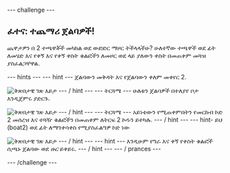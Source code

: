 \--- challenge \---

## ፈተና: ተጨማሪ ጀልባዎች!

ጨዋታዎን በ 2 ተጫዋቾች መካከል ወደ ውድድር ማዞር ትችላላችሁ? ሁለተኛው ተጫዋች ወደ ፊት ለመሄድ እና የቀኝ እና የቀኝ ቀስት ቁልፎችን ለመዞር ወደ ላይ ያለውን ቀስት በመጠቀም መጓዝ ያስፈልጋቸዋል.

\--- hints \--- \--- hint \--- ጀልባውን መቅዳት እና የጀልባውን ቀለም መቀየር 2.

![ቅጽበታዊ ገጽ እይታ](images/boat-p2.png) \--- / hint \--- \--- ትርጓሜ \--- ሁለቱን ጀልባዎች በተለያየ ቦታ እንዲጀምሩ ያድርጉ.

![ቅጽበታዊ ገጽ እይታ](images/boat-p2start-blocks.png) \--- / hint \--- \--- ትርጓሜ \--- አይነቴውን የሚጠቀምበትን የመርከብ ኮድ 2 መሰረዝ እና ተጓዥ ቁልፎችን በመጠቀም ለትርፍ 2 ኮዱን ይተካሉ. \--- / hint \--- \--- hint- ይህ (boat2) ወደ ፊት ለማንቀሳቀስ የሚያስፈልግዎ ኮድ ነው

![ቅጽበታዊ ገጽ እይታ](images/boat-p2forward-blocks.png) \--- / hint \--- \--- hint \--- እንዲሁም የግራ እና ቀኝ የቀስት ቁልፎች ሲጫኑ ጀልባው ወደ *ዙር* ይቀይሩ. \--- / hint \--- \--- / prances \---

\--- /challenge \---